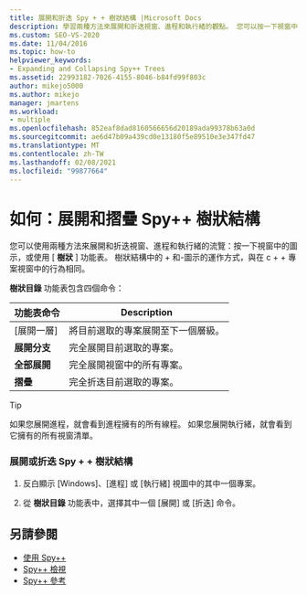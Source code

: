 ```yaml
---
title: 展開和折迭 Spy + + 樹狀結構 |Microsoft Docs
description: 學習兩種方法來展開和折迭視窗、進程和執行緒的觀點。 您可以按一下視窗中的圖示，或使用樹狀目錄功能表。
ms.custom: SEO-VS-2020
ms.date: 11/04/2016
ms.topic: how-to
helpviewer_keywords:
- Expanding and Collapsing Spy++ Trees
ms.assetid: 22993182-7026-4155-8046-b84fd99f803c
author: mikejo5000
ms.author: mikejo
manager: jmartens
ms.workload:
- multiple
ms.openlocfilehash: 852eaf8dad8160566656d20189ada99378b63a0d
ms.sourcegitcommit: ae6d47b09a439cd0e13180f5e89510e3e347fd47
ms.translationtype: MT
ms.contentlocale: zh-TW
ms.lasthandoff: 02/08/2021
ms.locfileid: "99877664"
---
```

# <a name="how-to-expand-and-collapse-spy-trees"></a>如何：展開和摺疊 Spy++ 樹狀結構
您可以使用兩種方法來展開和折迭視窗、進程和執行緒的流覽：按一下視窗中的圖示，或使用 [ **樹狀** ] 功能表。 樹狀結構中的 + 和-圖示的運作方式，與在 c + + 專案視窗中的行為相同。

 **樹狀目錄** 功能表包含四個命令：

|功能表命令|Description|
|------------------|-----------------|
|[展開一層]|將目前選取的專案展開至下一個層級。|
|**展開分支**|完全展開目前選取的專案。|
|**全部展開**|完全展開視窗中的所有專案。|
|**摺疊**|完全折迭目前選取的專案。|

> [!TIP]
> 如果您展開進程，就會看到進程擁有的所有線程。 如果您展開執行緒，就會看到它擁有的所有視窗清單。

### <a name="to-expand-or-collapse-spy-trees"></a>展開或折迭 Spy + + 樹狀結構

1. 反白顯示 [Windows]、[進程] 或 [執行緒] 視圖中的其中一個專案。

2. 從 **樹狀目錄** 功能表中，選擇其中一個 [展開] 或 [折迭] 命令。

## <a name="see-also"></a>另請參閱
- [使用 Spy++](../debugger/using-spy-increment.md)
- [Spy++ 檢視](../debugger/spy-increment-views.md)
- [Spy++ 參考](../debugger/spy-increment-reference.md)